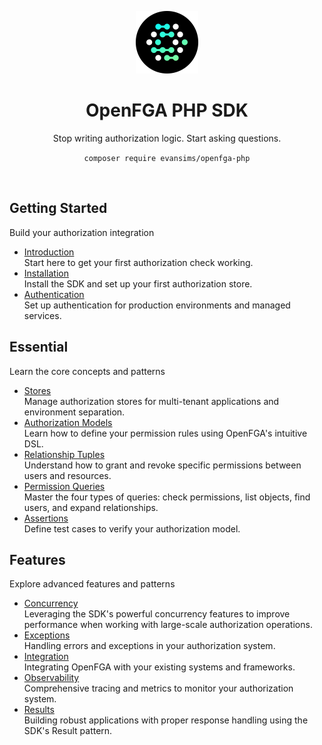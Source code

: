 <div align="center">
  <p><a href="https://tempestphp.com"><img src="../.github/openfga.png" width="100" /></a></p>

  <h1>OpenFGA PHP SDK</h1>

  <p>Stop writing authorization logic. Start asking questions.</p>

  <p><code>composer require evansims/openfga-php</code></p>
</div>

<p><br /></p>

## Getting Started

Build your authorization integration

- [Introduction](Introduction.md)<br />
  Start here to get your first authorization check working.
- [Installation](Introduction.md#installation)<br />
  Install the SDK and set up your first authorization store.
- [Authentication](Introduction.md#authentication)<br />
  Set up authentication for production environments and managed services.

## Essential

Learn the core concepts and patterns

- [Stores](Stores.md)<br />
  Manage authorization stores for multi-tenant applications and environment separation.
- [Authorization Models](Models.md)<br />
  Learn how to define your permission rules using OpenFGA's intuitive DSL.
- [Relationship Tuples](Tuples.md)<br />
  Understand how to grant and revoke specific permissions between users and resources.
- [Permission Queries](Queries.md)<br />
  Master the four types of queries: check permissions, list objects, find users, and expand relationships.
- [Assertions](Assertions.md)<br />
  Define test cases to verify your authorization model.

## Features

Explore advanced features and patterns

- [Concurrency](Concurrency.md)<br />
  Leveraging the SDK's powerful concurrency features to improve performance when working with large-scale authorization operations.
- [Exceptions](Exceptions.md)<br />
  Handling errors and exceptions in your authorization system.
- [Integration](Integration.md)<br />
  Integrating OpenFGA with your existing systems and frameworks.
- [Observability](Observability.md)<br />
  Comprehensive tracing and metrics to monitor your authorization system.
- [Results](Results.md)<br />
  Building robust applications with proper response handling using the SDK's Result pattern.
